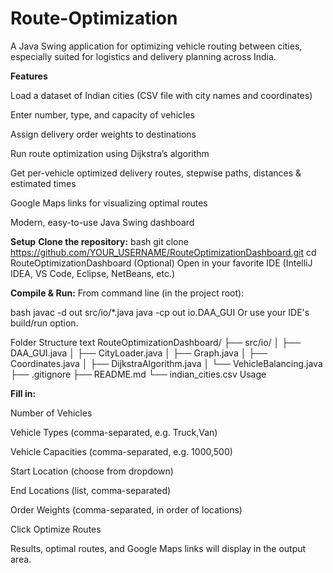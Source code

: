# Route-Optimization

A Java Swing application for optimizing vehicle routing between cities, especially suited for logistics and delivery planning across India.

**Features**

Load a dataset of Indian cities (CSV file with city names and coordinates)

Enter number, type, and capacity of vehicles

Assign delivery order weights to destinations

Run route optimization using Dijkstra’s algorithm

Get per-vehicle optimized delivery routes, stepwise paths, distances & estimated times

Google Maps links for visualizing optimal routes

Modern, easy-to-use Java Swing dashboard


**Setup**
**Clone the repository:**
bash
git clone https://github.com/YOUR_USERNAME/RouteOptimizationDashboard.git
cd RouteOptimizationDashboard
(Optional) Open in your favorite IDE (IntelliJ IDEA, VS Code, Eclipse, NetBeans, etc.)

**Compile & Run:**
From command line (in the project root):

bash
javac -d out src/io/*.java
java -cp out io.DAA_GUI
Or use your IDE's build/run option.

Folder Structure
text
RouteOptimizationDashboard/
  ├── src/io/
  │     ├── DAA_GUI.java
  │     ├── CityLoader.java
  │     ├── Graph.java
  │     ├── Coordinates.java
  │     ├── DijkstraAlgorithm.java
  │     └── VehicleBalancing.java
  ├── .gitignore
  ├── README.md
  └── indian_cities.csv
Usage

**Fill in:**

Number of Vehicles

Vehicle Types (comma-separated, e.g. Truck,Van)

Vehicle Capacities (comma-separated, e.g. 1000,500)

Start Location (choose from dropdown)

End Locations (list, comma-separated)

Order Weights (comma-separated, in order of locations)

Click Optimize Routes

Results, optimal routes, and Google Maps links will display in the output area.

